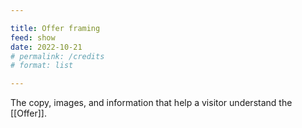 ```yaml
---

title: Offer framing
feed: show
date: 2022-10-21
# permalink: /credits
# format: list

---
```


The copy, images, and information that help a visitor understand the [[Offer]].